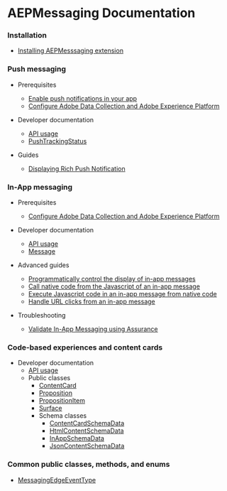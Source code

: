 # AEPMessaging Documentation

### Installation

- [Installing AEPMesssaging extension](./sources/installation/getting-started.md)

### Push messaging

- Prerequisites
  - [Enable push notifications in your app](./sources/push-messaging/prerequisites/enable-push-notifications.md)
  - [Configure Adobe Data Collection and Adobe Experience Platform](./sources/shared/prerequisites/edge-and-launch-configuration.md)

- Developer documentation
  - [API usage](./sources/push-messaging/developer-documentation/api-usage.md)
  - [PushTrackingStatus](./sources/push-messaging/developer-documentation/enum-push-tracking-status.md)

- Guides
  - [Displaying Rich Push Notification](./sources/push-messaging/guides/display-rich-push-notification.md)

### In-App messaging

- Prerequisites
  - [Configure Adobe Data Collection and Adobe Experience Platform](./sources/shared/prerequisites/edge-and-launch-configuration.md)

- Developer documentation
  - [API usage](./sources/inapp-messaging/developer-documentation/api-usage.md)
  - [Message](./sources/inapp-messaging/developer-documentation/message.md)

- Advanced guides
  - [Programmatically control the display of in-app messages](./sources/inapp-messaging/advanced-guides/how-to-messaging-delegate.md)
  - [Call native code from the Javascript of an in-app message](./sources/inapp-messaging/advanced-guides/how-to-call-native-from-javascript.md)
  - [Execute Javascript code in an in-app message from native code](./sources/inapp-messaging/advanced-guides/how-to-call-javascript-from-native.md)
  - [Handle URL clicks from an in-app message](./sources/inapp-messaging/advanced-guides/how-to-handle-url-clicks.md)

- Troubleshooting
  - [Validate In-App Messaging using Assurance](./sources/inapp-messaging/troubleshooting/validate-messages-in-griffon.md)

### Code-based experiences and content cards

- Developer documentation
  - [API usage](./sources/propositions/developer-documentation/api-usage.md)
  - Public classes
    - [ContentCard](./sources/propositions/developer-documentation/classes/content-card.md)
    - [Proposition](./sources/propositions/developer-documentation/classes/proposition.md)
    - [PropositionItem](./sources/propositions/developer-documentation/classes/proposition-item.md)
    - [Surface](./sources/propositions/developer-documentation/classes/surface.md)
    - Schema classes
      - [ContentCardSchemaData](./sources/propositions/developer-documentation/classes/schemas/content-card-schema-data.md)
      - [HtmlContentSchemaData](./sources/propositions/developer-documentation/classes/schemas/html-content-schema-data.md)
      - [InAppSchemaData](./sources/propositions/developer-documentation/classes/schemas/inapp-schema-data.md)
      - [JsonContentSchemaData](./sources/propositions/developer-documentation/classes/schemas/json-content-schema-data.md)

### Common public classes, methods, and enums

- [MessagingEdgeEventType](./sources/shared/enums/enum-messaging-edge-event-type.md)


